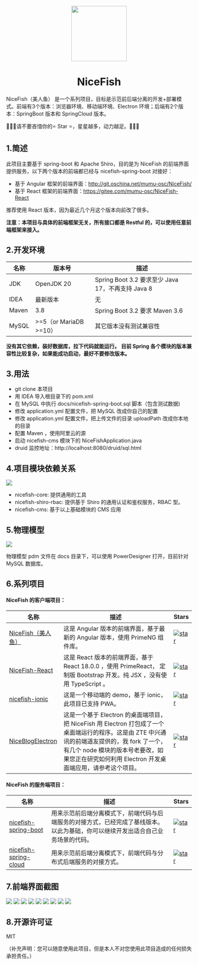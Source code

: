 <p align="center">
    <img width="150" src="https://gitee.com/mumu-osc/nicefish-spring-boot/raw/master/docs/imgs/nice-fish.png">
</p>

<h1 align="center">NiceFish</h1>

<p align="left">
NiceFish（美人鱼） 是一个系列项目，目标是示范前后端分离的开发+部署模式。前端有3个版本：浏览器环境、移动端环境、Electron 环境；后端有2个版本：SpringBoot 版本和 SpringCloud 版本。
</p>

<p>
🚀🚀🚀请不要吝惜你的⭐️ Star ⭐️，星星越多，动力越足。🚀🚀🚀
</p>

## 1.简述

此项目主要基于 spring-boot 和 Apache Shiro，目的是为 NiceFish 的前端界面提供服务，以下两个版本的前端都已经与 nicefish-spring-boot 对接好：

-   基于 Angular 框架的前端界面：http://git.oschina.net/mumu-osc/NiceFish/
-   基于 React 框架的前端界面：https://gitee.com/mumu-osc/NiceFish-React

推荐使用 React 版本，因为最近几个月这个版本向前改了很多。

**注意：本项目与具体的前端框架无关，所有接口都是 Restful 的，可以使用任意前端框架来接入。**

## 2.开发环境

| 名称  | 版本号                 | 描述                                              |
| ----- | ---------------------- | ------------------------------------------------- |
| JDK   | OpenJDK 20             | Spring Boot 3.2 要求至少 Java 17，不再支持 Java 8 |
| IDEA  | 最新版本               | 无                                                |
| Maven | 3.8                    | Spring Boot 3.2 要求 Maven 3.6                    |
| MySQL | >=5（or MariaDB >=10） | 其它版本没有测试兼容性                            |

**没有其它依赖，装好数据库，拉下代码就能运行。**
**目前 Spring 各个模块的版本兼容性比较复杂，如果能成功启动，最好不要修改版本。**

## 3.用法

-   git clone 本项目
-   用 IDEA 导入根目录下的 pom.xml
-   在 MySQL 中执行 docs/nicefish-spring-boot.sql 脚本（包含测试数据)
-   修改 application.yml 配置文件，把 MySQL 改成你自己的配置
-   修改 application.yml 配置文件，把上传文件的目录 uploadPath 改成你本地的目录
-   配置 Maven ，使用阿里云的源
-   启动 nicefish-cms 模块下的 NiceFishApplication.java
-   druid 监控地址：http://localhost:8080/druid/sql.html

## 4.项目模块依赖关系

<img src="https://gitee.com/mumu-osc/nicefish-spring-boot/raw/master/docs/imgs/maven-modules.png">

-   nicefish-core: 提供通用的工具
-   nicefish-shiro-rbac: 提供基于 Shiro 的通用认证和鉴权服务，RBAC 型。
-   nicefish-cms: 基于以上基础模块的 CMS 应用

## 5.物理模型

<img src="https://gitee.com/mumu-osc/nicefish-spring-boot/raw/master/docs/imgs/pdm.png">

物理模型 pdm 文件在 docs 目录下，可以使用 PowerDesigner 打开，目前针对 MySQL 数据库。

## 6.系列项目

<h4>NiceFish 的客户端项目：</h4>

| 名称                                                             | 描述                                                                                                                                                                                                                                            | Stars                                                                                                                                                                   |
| ---------------------------------------------------------------- | ----------------------------------------------------------------------------------------------------------------------------------------------------------------------------------------------------------------------------------------------- | ----------------------------------------------------------------------------------------------------------------------------------------------------------------------- |
| [NiceFish（美人鱼）](http://git.oschina.net/mumu-osc/NiceFish/)  | 这是 Angular 版本的前端界面，基于最新的 Angular 版本，使用 PrimeNG 组件库。                                                                                                                                                                     | <a href='https://gitee.com/mumu-osc/NiceFish/stargazers'><img src='https://gitee.com/mumu-osc/NiceFish/badge/star.svg?theme=gvp' alt='star'></img></a>                  |
| [NiceFish-React](https://gitee.com/mumu-osc/NiceFish-React)      | 这是 React 版本的前端界面，基于 React 18.0.0 ，使用 PrimeReact， 定制版 Bootstrap 开发。纯 JSX ，没有使用 TypeScript 。                                                                                                                         | <a href='https://gitee.com/mumu-osc/NiceFish-React/stargazers'><img src='https://gitee.com/mumu-osc/NiceFish-React/badge/star.svg?theme=dark' alt='star'></img></a>     |
| [nicefish-ionic](http://git.oschina.net/mumu-osc/nicefish-ionic) | 这是一个移动端的 demo，基于 ionic，此项目已支持 PWA。                                                                                                                                                                                           | <a href='https://gitee.com/mumu-osc/nicefish-ionic/stargazers'><img src='https://gitee.com/mumu-osc/nicefish-ionic/badge/star.svg?theme=dark' alt='star'></img></a>     |
| [NiceBlogElectron](https://gitee.com/mumu-osc/NiceBlogElectron)  | 这是一个基于 Electron 的桌面端项目，把 NiceFish 用 Electron 打包成了一个桌面端运行的程序。这是由 ZTE 中兴通讯的前端道友提供的，我 fork 了一个，有几个 node 模块的版本号老要改，如果您正在研究如何利用 Electron 开发桌面端应用，请参考这个项目。 | <a href='https://gitee.com/mumu-osc/NiceBlogElectron/stargazers'><img src='https://gitee.com/mumu-osc/NiceBlogElectron/badge/star.svg?theme=dark' alt='star'></img></a> |

<h4>NiceFish 的服务端项目：</h4>

| 名称                                                                      | 描述                                                                                                                             | Stars                                                                                                                                                                             |
| ------------------------------------------------------------------------- | -------------------------------------------------------------------------------------------------------------------------------- | --------------------------------------------------------------------------------------------------------------------------------------------------------------------------------- |
| [nicefish-spring-boot](https://gitee.com/mumu-osc/nicefish-spring-boot)   | 用来示范前后端分离模式下，前端代码与后端服务的对接方式，已经完成了基线版本。以此为基础，你可以继续开发出适合自己业务场景的代码。 | <a href='https://gitee.com/mumu-osc/nicefish-spring-boot/stargazers'><img src='https://gitee.com/mumu-osc/nicefish-spring-boot/badge/star.svg?theme=dark' alt='star'></img></a>   |
| [nicefish-spring-cloud](https://gitee.com/mumu-osc/nicefish-spring-cloud) | 用来示范前后端分离模式下，前端代码与分布式后端服务的对接方式。                                                                   | <a href='https://gitee.com/mumu-osc/nicefish-spring-cloud/stargazers'><img src='https://gitee.com/mumu-osc/nicefish-spring-cloud/badge/star.svg?theme=dark' alt='star'></img></a> |

## 7.前端界面截图

<img src="https://gitee.com/mumu-osc/NiceFish-React/raw/master/src/assets/images/1.png">

<img src="https://gitee.com/mumu-osc/NiceFish-React/raw/master/src/assets/images/2.png">

<img src="https://gitee.com/mumu-osc/NiceFish-React/raw/master/src/assets/images/3.png">

<img src="https://gitee.com/mumu-osc/NiceFish-React/raw/master/src/assets/images/4.png">

<img src="https://gitee.com/mumu-osc/NiceFish-React/raw/master/src/assets/images/5.png">

<img src="https://gitee.com/mumu-osc/NiceFish-React/raw/master/src/assets/images/6.png">

<img src="https://gitee.com/mumu-osc/NiceFish-React/raw/master/src/assets/images/7.png">

<img src="https://gitee.com/mumu-osc/NiceFish-React/raw/master/src/assets/images/8.png">

<img src="https://gitee.com/mumu-osc/NiceFish-React/raw/master/src/assets/images/9.png">

## 8.开源许可证

MIT

（补充声明：您可以随意使用此项目，但是本人不对您使用此项目造成的任何损失承担责任。）
